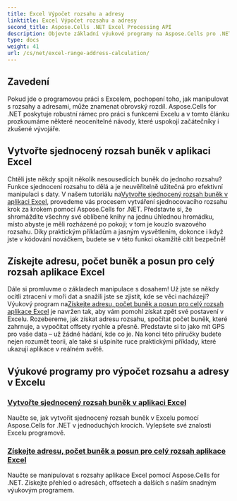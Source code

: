 ```yaml
---
title: Excel Výpočet rozsahu a adresy
linktitle: Excel Výpočet rozsahu a adresy
second_title: Aspose.Cells .NET Excel Processing API
description: Objevte základní výukové programy na Aspose.Cells pro .NET, které pokrývají snadnou tvorbu rozsahu Excelu, výpočet adres a pokročilé manipulace.
type: docs
weight: 41
url: /cs/net/excel-range-address-calculation/
---
```

## Zavedení

Pokud jde o programovou práci s Excelem, pochopení toho, jak manipulovat s rozsahy a adresami, může znamenat obrovský rozdíl. Aspose.Cells for .NET poskytuje robustní rámec pro práci s funkcemi Excelu a v tomto článku prozkoumáme některé neocenitelné návody, které uspokojí začátečníky i zkušené vývojáře.

## Vytvořte sjednocený rozsah buněk v aplikaci Excel

 Chtěli jste někdy spojit několik nesousedících buněk do jednoho rozsahu? Funkce sjednocení rozsahu to dělá a je neuvěřitelně užitečná pro efektivní manipulaci s daty. V našem tutoriálu na[Vytvořte sjednocený rozsah buněk v aplikaci Excel](./create-union-range-of-cells-in-excel/), provedeme vás procesem vytváření sjednocovacího rozsahu krok za krokem pomocí Aspose.Cells for .NET. Představte si, že shromáždíte všechny své oblíbené knihy na jednu úhlednou hromádku, místo abyste je měli rozházené po pokoji; v tom je kouzlo svazového rozsahu. Díky praktickým příkladům a jasným vysvětlením, dokonce i když jste v kódování nováčkem, budete se v této funkci okamžitě cítit bezpečně!

## Získejte adresu, počet buněk a posun pro celý rozsah aplikace Excel

 Dále si promluvme o základech manipulace s dosahem! Už jste se někdy ocitli ztraceni v moři dat a snažili jste se zjistit, kde se věci nacházejí? Výukový program na[Získejte adresu, počet buněk a posun pro celý rozsah aplikace Excel](./get-address-cell-count-and-offset-for-entire-excel-range/) je navržen tak, aby vám pomohl získat zpět své postavení v Excelu. Rozebereme, jak získat adresu rozsahu, spočítat počet buněk, které zahrnuje, a vypočítat offsety rychle a přesně. Představte si to jako mít GPS pro vaše data – už žádné hádání, kde co je. Na konci této příručky budete nejen rozumět teorii, ale také si ušpiníte ruce praktickými příklady, které ukazují aplikace v reálném světě.


## Výukové programy pro výpočet rozsahu a adresy v Excelu
### [Vytvořte sjednocený rozsah buněk v aplikaci Excel](./create-union-range-of-cells-in-excel/)
Naučte se, jak vytvořit sjednocený rozsah buněk v Excelu pomocí Aspose.Cells for .NET v jednoduchých krocích. Vylepšete své znalosti Excelu programově.
### [Získejte adresu, počet buněk a posun pro celý rozsah aplikace Excel](./get-address-cell-count-and-offset-for-entire-excel-range/)
Naučte se manipulovat s rozsahy aplikace Excel pomocí Aspose.Cells for .NET. Získejte přehled o adresách, offsetech a dalších s naším snadným výukovým programem.